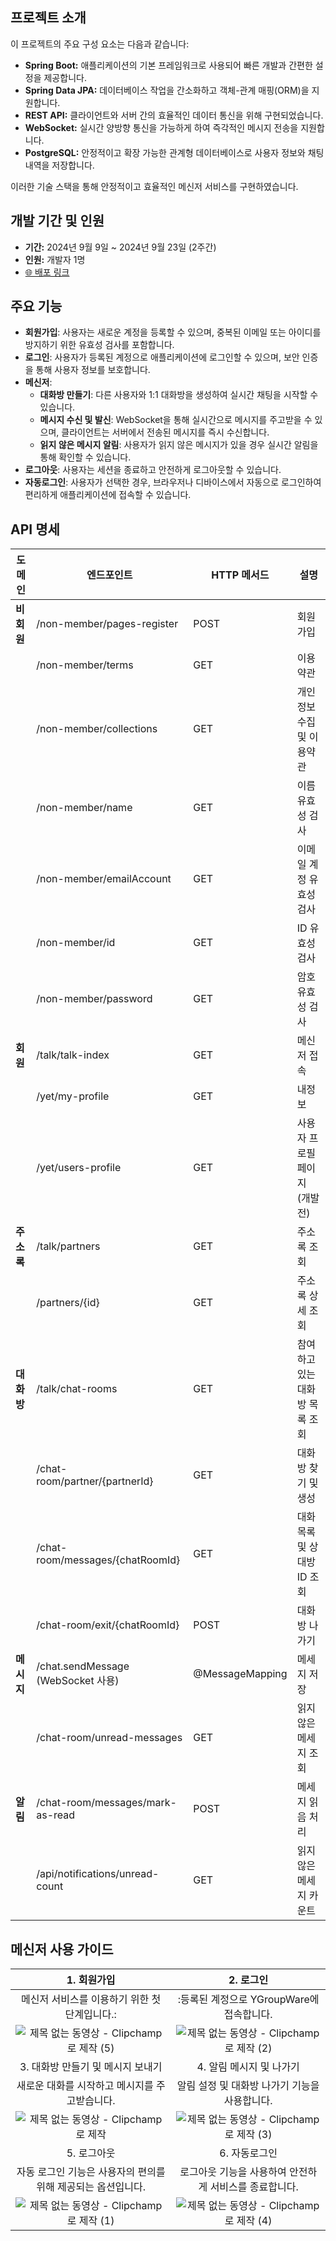 ## 프로젝트 소개

이 프로젝트의 주요 구성 요소는 다음과 같습니다:

- **Spring Boot:** 애플리케이션의 기본 프레임워크로 사용되어 빠른 개발과 간편한 설정을 제공합니다.
- **Spring Data JPA:** 데이터베이스 작업을 간소화하고 객체-관계 매핑(ORM)을 지원합니다.
- **REST API:** 클라이언트와 서버 간의 효율적인 데이터 통신을 위해 구현되었습니다.
- **WebSocket:** 실시간 양방향 통신을 가능하게 하여 즉각적인 메시지 전송을 지원합니다.
- **PostgreSQL:** 안정적이고 확장 가능한 관계형 데이터베이스로 사용자 정보와 채팅 내역을 저장합니다.

이러한 기술 스택을 통해 안정적이고 효율적인 메신저 서비스를 구현하였습니다.

## 개발 기간 및 인원

- **기간:** 2024년 9월 9일 ~ 2024년 9월 23일 (2주간)
- **인원:** 개발자 1명
- [🌐 배포 링크](https://ytalk.azurewebsites.net)

## 주요 기능

- **회원가입**: 사용자는 새로운 계정을 등록할 수 있으며, 중복된 이메일 또는 아이디를 방지하기 위한 유효성 검사를 포함합니다.
- **로그인**: 사용자가 등록된 계정으로 애플리케이션에 로그인할 수 있으며, 보안 인증을 통해 사용자 정보를 보호합니다.
- **메신저**:
    - **대화방 만들기**: 다른 사용자와 1:1 대화방을 생성하여 실시간 채팅을 시작할 수 있습니다.
    - **메시지 수신 및 발신**: WebSocket을 통해 실시간으로 메시지를 주고받을 수 있으며, 클라이언트는 서버에서 전송된 메시지를 즉시 수신합니다.
    - **읽지 않은 메시지 알림**: 사용자가 읽지 않은 메시지가 있을 경우 실시간 알림을 통해 확인할 수 있습니다.
- **로그아웃**: 사용자는 세션을 종료하고 안전하게 로그아웃할 수 있습니다.
- **자동로그인**: 사용자가 선택한 경우, 브라우저나 디바이스에서 자동으로 로그인하여 편리하게 애플리케이션에 접속할 수 있습니다.

## API 명세

| 도메인 | 엔드포인트 | HTTP 메서드 | 설명 |
| --- | --- | --- | --- |
| **비회원** | /non-member/pages-register | POST | 회원가입 |
|  | /non-member/terms | GET | 이용약관 |
|  | /non-member/collections | GET | 개인정보 수집 및 이용약관 |
|  | /non-member/name | GET | 이름 유효성 검사 |
|  | /non-member/emailAccount | GET | 이메일 계정 유효성 검사 |
|  | /non-member/id | GET | ID 유효성 검사 |
|  | /non-member/password | GET | 암호 유효성 검사 |
| **회원** | /talk/talk-index | GET | 메신저 접속 |
|  | /yet/my-profile | GET | 내정보 |
|  | /yet/users-profile | GET | 사용자 프로필 페이지 (개발 전) |
| **주소록** | /talk/partners | GET | 주소록 조회 |
|  | /partners/{id} | GET | 주소록 상세 조회 |
| **대화방** | /talk/chat-rooms | GET | 참여하고 있는 대화방 목록 조회 |
|  | /chat-room/partner/{partnerId} | GET | 대화방 찾기 및 생성 |
|  | /chat-room/messages/{chatRoomId} | GET | 대화 목록 및 상대방 ID 조회 |
|  | /chat-room/exit/{chatRoomId} | POST | 대화방 나가기 |
| **메시지** | /chat.sendMessage (WebSocket 사용) | @MessageMapping | 메세지 저장 |
|  | /chat-room/unread-messages | GET | 읽지 않은 메세지 조회 |
| **알림** | /chat-room/messages/mark-as-read | POST | 메세지 읽음 처리 |
|  | /api/notifications/unread-count | GET | 읽지 않은 메세지 카운트 |


## 메신저 사용 가이드

| 1. 회원가입 | 2. 로그인 |
| :---: | :---: |
| 메신저 서비스를 이용하기 위한 첫 단계입니다.: | :등록된 계정으로 YGroupWare에 접속합니다. |
| ![제목 없는 동영상 - Clipchamp로 제작 (5)](https://github.com/user-attachments/assets/225a3a4f-d270-475f-bc87-580f350c8928) | ![제목 없는 동영상 - Clipchamp로 제작 (2)](https://github.com/user-attachments/assets/219de919-6fbf-4568-8552-ce3e39ac5f8f) |
| 3. 대화방 만들기 및 메시지 보내기 | 4. 알림 메시지 및 나가기 |
| 새로운 대화를 시작하고 메시지를 주고받습니다. | 알림 설정 및 대화방 나가기 기능을 사용합니다. |
| ![제목 없는 동영상 - Clipchamp로 제작](https://github.com/user-attachments/assets/18dbb253-ca0f-41b1-84a6-6669035d39e1) | ![제목 없는 동영상 - Clipchamp로 제작 (3)](https://github.com/user-attachments/assets/379d1ec9-4539-4c36-befb-f3f50c90645d) |
| 5. 로그아웃 | 6. 자동로그인 |
| 자동 로그인 기능은 사용자의 편의를 위해 제공되는 옵션입니다. | 로그아웃 기능을 사용하여 안전하게 서비스를 종료합니다. |
| ![제목 없는 동영상 - Clipchamp로 제작 (1)](https://github.com/user-attachments/assets/0eecc90a-1081-43e0-9942-3898571d4907) | ![제목 없는 동영상 - Clipchamp로 제작 (4)](https://github.com/user-attachments/assets/ced97ad1-91b4-4387-a6ff-5d8140aafecd) |







